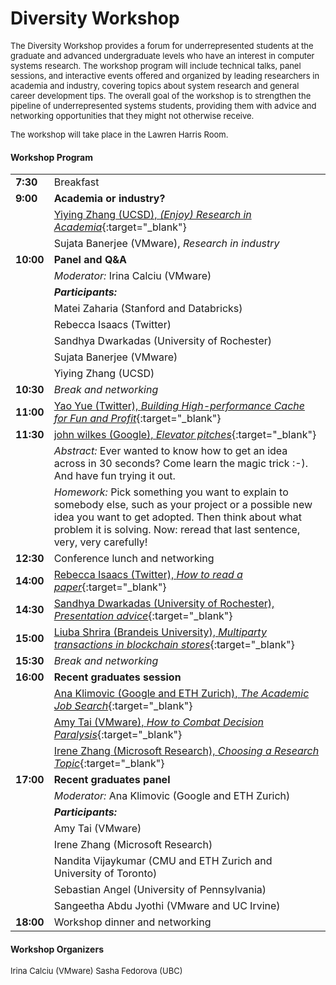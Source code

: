 
# Diversity Workshop

<font size="2.5">
The Diversity Workshop provides a forum for underrepresented students at the
graduate and advanced undergraduate levels who have an interest in computer
systems research. The workshop program will include technical talks, panel
sessions, and interactive events offered and organized by leading researchers in
academia and industry, covering topics about system research and general career
development tips. The overall goal of the workshop is to strengthen the pipeline
of underrepresented systems students, providing them with advice and networking
opportunities that they might not otherwise receive.   
  
The workshop will take place in the Lawren Harris Room. 
</font>


#### Workshop Program
<font size="2.5">

|                               |                          |
| ------------------------------|:-------------------------|
| **7:30**                      | Breakfast                |
| **9:00**                      | __Academia or industry?__ |
|                               | [Yiying Zhang (UCSD), *(Enjoy) Research in Academia*](../slides/yiying.pdf){:target="_blank"}     |
|                               | Sujata Banerjee (VMware), *Research in industry*  |
| **10:00**                     | __Panel and Q&A__ |
|                               | *Moderator:* Irina Calciu (VMware)|
|                               | *__Participants:__* |
|                               | Matei Zaharia (Stanford and Databricks) |
|                               | Rebecca Isaacs (Twitter) |
|                               | Sandhya Dwarkadas (University of Rochester) |
|                               | Sujata Banerjee (VMware) |
|                               | Yiying Zhang (UCSD) |
| **10:30**                     | *Break and networking*   |
| **11:00**                     | [Yao Yue (Twitter), *Building High-performance Cache for Fun and Profit*](../slides/yao.pdf){:target="_blank"} |
| **11:30**                     | [john wilkes (Google), *Elevator pitches*](../slides/john.pdf){:target="_blank"} |
| &nbsp;                        | *Abstract:* Ever wanted to know how to get an idea across in 30 seconds?  Come learn the magic trick :-).  And have fun trying it out.|
| &nbsp;                        | *Homework:* Pick something you want to explain to somebody else, such as your project or a possible new idea you want to get adopted. Then think about what problem it is solving.  Now: reread that last sentence, very, very carefully! |
| **12:30**                     | Conference lunch and networking     |
| **14:00**                     | [Rebecca Isaacs (Twitter), *How to read a paper*](../slides/rebecca.pdf){:target="_blank"} |
| **14:30**                     | [Sandhya Dwarkadas (University of Rochester), *Presentation advice*](../slides/sandhya.pdf){:target="_blank"} |
| **15:00**                     | [Liuba Shrira (Brandeis University), *Multiparty transactions in blockchain stores*](../slides/liuba.pdf){:target="_blank"} |
| **15:30**                     | *Break and networking*   |
| **16:00**                     | __Recent graduates session__ |
|                               | [Ana Klimovic (Google and ETH Zurich), *The Academic Job Search*](../slides/ana.pdf){:target="_blank"} |
|                               | [Amy Tai (VMware), *How to Combat Decision Paralysis*](../slides/amy.pdf){:target="_blank"} |
|                               | [Irene Zhang (Microsoft Research), *Choosing a Research Topic*](../slides/irene.pdf){:target="_blank"} |
| **17:00**                     | __Recent graduates panel__ |
|                               | *Moderator:* Ana Klimovic (Google and ETH Zurich)|
|                               | *__Participants:__* |
|                               | Amy Tai (VMware) |
|                               | Irene Zhang (Microsoft Research) |
|                               | Nandita Vijaykumar (CMU and ETH Zurich and University of Toronto) |
|                               | Sebastian Angel (University of Pennsylvania) |
|                               | Sangeetha Abdu Jyothi (VMware and UC Irvine) |
| **18:00**                     | Workshop dinner and networking    |




</font>



#### Workshop Organizers 

<font size="2.5">
Irina Calciu (VMware)   
Sasha Fedorova (UBC)   
</font>
